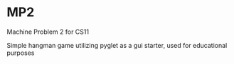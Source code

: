 # MP2
Machine Problem 2 for CS11

Simple hangman game utilizing pyglet as a gui starter, used for educational purposes
